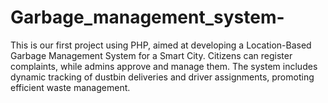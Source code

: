 # Garbage_management_system-
This is our first project using PHP, aimed at developing a Location-Based Garbage Management System for a Smart City. Citizens can register complaints, while admins approve and manage them. The system includes dynamic tracking of dustbin deliveries and driver assignments, promoting efficient waste management.
